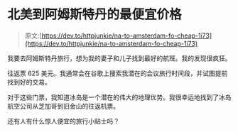# 北美到阿姆斯特丹的最便宜价格

> 原文:[https://dev.to/httpjunkie/na-to-amsterdam-fo-cheap-1i73](https://dev.to/httpjunkie/na-to-amsterdam-fo-cheap-1i73)

我要去阿姆斯特丹旅行，想为我的妻子和儿子找到最好的航班。我的发现很疯狂。

往返票 625 美元。我通常会在谷歌上搜索我潜在的会议旅行时间段，并试图提前找到好的交易。

对于这些门票，我知道冰岛是一个潜在的伟大的地理优势。我很幸运地找到了冰岛航空公司从芝加哥到旧金山的往返机票。

还有人有什么惊人便宜的旅行小贴士吗？